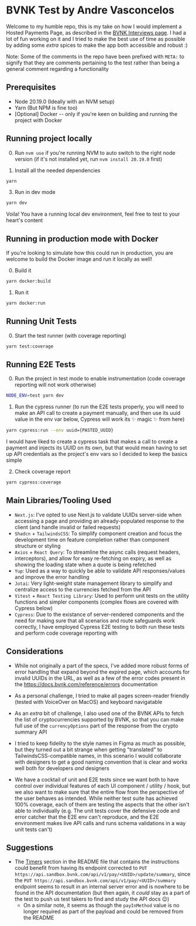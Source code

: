 # BVNK Test by Andre Vasconcelos

Welcome to my humble repo, this is my take on how I would implement a Hosted Payments Page, as described in the [BVNK Interviews page](https://github.com/BVNK-Interviews/frontend-hpp-test). I had a lot of fun working on it and I tried to make the best use of time as possible by adding some _extra_ spices to make the app both accessible and robust :)

Note: Some of the comments in the repo have been prefixed with `META:` to signify that they are comments pertaining to the test rather than being a general comment regarding a functionality

## Prerequisites

- Node 20.19.0 (Ideally with an NVM setup)
- Yarn (But NPM is fine too)
- [Optional] Docker -- only if you're keen on building and running the project with Docker

## Running project locally

0. Run `nvm use` if you're running NVM to auto switch to the right node version (if it's not installed yet, run `nvm install 20.19.0` first)

1. Install all the needed dependencies

```bash
yarn
```

3. Run in dev mode

```bash
yarn dev
```

Voila! You have a running local dev environment, feel free to test to your heart's content

## Running in production mode with Docker

If you're looking to simulate how this could run in production, you are welcome to build the Docker image and run it locally as well!

0. Build it

```bash
yarn docker:build
```

1. Run it

```bash
yarn docker:run
```

## Running Unit Tests

0. Start the test runner (with coverage reporting)

```bash
yarn test:coverage
```

## Running E2E Tests

0. Run the project in test mode to enable instrumentation (code coverage reporting will not work otherwise)

```bash
NODE_ENV=test yarn dev
```

1. Run the cypress runner (to run the E2E tests properly, you will need to make an API call to create a payment manually, and then use its uuid value in the env var below, Cypress will work its ✨ magic ✨ from here)

```bash
yarn cypress:run --env uuid={PASTED_UUID}
```

I would have liked to create a cypress task that makes a call to create a payment and injects its UUID on its own, but that would mean having to set up API credentials as the project's env vars so I decided to keep the basics simple

2. Check coverage report

```bash
yarn cypress:coverage
```

## Main Libraries/Tooling Used

- `Next.js`: I've opted to use Next.js to validate UUIDs server-side when accessing a page and providing an already-populated response to the client (and handle invalid or failed requests)
- `Shadcn` + `TailwindsCSS`: To simplify component creation and focus the development time on feature completion rather than component structure or styling
- `Axios` + `React Query`: To streamline the async calls (request headers, interceptors), and allow for easy re-fetching on expiry, as well as showing the loading state when a quote is being refetched
- `Yup`: Used as a way to quickly be able to validate API responses/values and improve the error handling
- `Jotai`: Very light-weight state management library to simplify and centralize access to the currencies fetched from the API
- `Vitest` + `React Testing Library`: Used to perform unit tests on the utility functions and simpler components (complex flows are covered with Cypress below)
- `Cypress`: Due to the existance of server-rendered components and the need for making sure that all scenarios and route
  safeguards work correctly, I have employed Cypress E2E testing to both run these tests and perform code coverage reporting with

## Considerations

- While not originally a part of the specs, I've added more robust forms of error handling that expand beyond the expired page, which accounts for invalid UUIDs in the URL, as well as a few of the error codes present in the https://docs.bvnk.com/reference/errors documentation

- As a personal challenge, I tried to make all pages screen-reader friendly (tested with VoiceOver on MacOS) and keyboard navigatable

- As an _extra_ bit of challenge, I also used one of the BVNK APIs to fetch the list of cryptocurrencies supported by BVNK, so that you can make full use of the `currencyOptions` part of the response from the crypto summary API

- I tried to keep fidelity to the style names in Figma as much as possible, but they turned out a bit strange when getting "translated" to TailwindsCSS-compatible names, in this scenario I would collaborate with designers to get a good naming convention that is clear and works well both for developers _and_ designers

- We have a cocktail of unit and E2E tests since we want both to have control over individual features of each UI component / utility / hook, but we also want to make sure that the entire flow from the perspective of the user behaves as intended. While neither test suite has achieved 100% coverage, each of them are testing the aspects that the other isn't able to individually (e.g. The unit tests cover the defensive code and error catcher that the E2E env can't reproduce, and the E2E environment makes live API calls and runs schema validations in a way unit tests can't)

## Suggestions

- The [Timers](https://github.com/BVNK-Interviews/frontend-hpp-test?tab=readme-ov-file#timers) section in the README file that contains the instructions could benefit from having its endpoint corrected to `PUT https://api.sandbox.bvnk.com/api/v1/pay/<UUID>/update/summary`, since the `PUT https://api.sandbox.bvnk.com/api/v1/pay/<UUID>/summary` endpoint seems to result in an internal server error and is nowhere to be found in the API documentation (but then again, it _could_ stay as a part of the test to push us test takers to find and study the API docs 😉)
  - On a similar note, it seems as though the `payInMethod` value is no longer required as part of the payload and could be removed from the README
